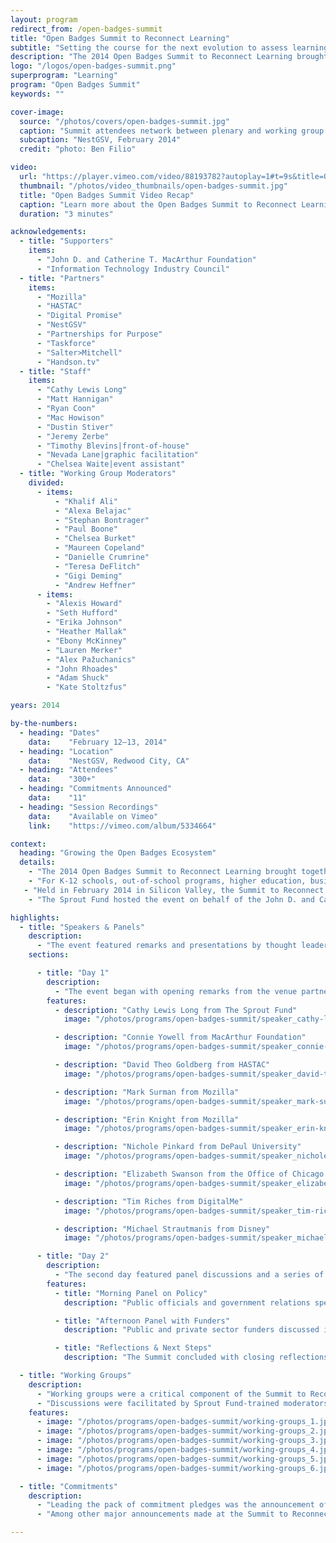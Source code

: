```yaml
---
layout: program
redirect_from: /open-badges-summit
title: "Open Badges Summit to Reconnect Learning"
subtitle: "Setting the course for the next evolution to assess learning and recognize skills and competencies at a Silicon Valley conference."
description: "The 2014 Open Badges Summit to Reconnect Learning brought together nearly 300 participants from around the world to work together on setting the course for the next evolution of Open Badges, a new approach to assessing learning and recognizing skills and competencies wherever they are learned: in school, on the job, in the community, or online."
logo: "/logos/open-badges-summit.png"
superprogram: "Learning"
program: "Open Badges Summit"
keywords: ""

cover-image:
  source: "/photos/covers/open-badges-summit.jpg"
  caption: "Summit attendees network between plenary and working group sessions"
  subcaption: "NestGSV, February 2014"
  credit: "photo: Ben Filio"

video:
  url: "https://player.vimeo.com/video/88193782?autoplay=1#t=9s&title=0&byline=0&portrait=0"
  thumbnail: "/photos/video_thumbnails/open-badges-summit.jpg"
  title: "Open Badges Summit Video Recap"
  caption: "Learn more about the Open Badges Summit to Reconnect Learning."
  duration: "3 minutes"

acknowledgements:
  - title: "Supporters"
    items:
      - "John D. and Catherine T. MacArthur Foundation"
      - "Information Technology Industry Council"
  - title: "Partners"
    items:
      - "Mozilla"
      - "HASTAC"
      - "Digital Promise"
      - "NestGSV"
      - "Partnerships for Purpose"
      - "Taskforce"
      - "Salter>Mitchell"
      - "Handson.tv"
  - title: "Staff"
    items:
      - "Cathy Lewis Long"
      - "Matt Hannigan"
      - "Ryan Coon"
      - "Mac Howison"
      - "Dustin Stiver"
      - "Jeremy Zerbe"
      - "Timothy Blevins|front-of-house"
      - "Nevada Lane|graphic facilitation"
      - "Chelsea Waite|event assistant"
  - title: "Working Group Moderators"
    divided:
      - items:
          - "Khalif Ali"
          - "Alexa Belajac"
          - "Stephan Bontrager"
          - "Paul Boone"
          - "Chelsea Burket"
          - "Maureen Copeland"
          - "Danielle Crumrine"
          - "Teresa DeFlitch"
          - "Gigi Deming"
          - "Andrew Heffner"
      - items:
        - "Alexis Howard"
        - "Seth Hufford"
        - "Erika Johnson"
        - "Heather Mallak"
        - "Ebony McKinney"
        - "Lauren Merker"
        - "Alex Pažuchanics"
        - "John Rhoades"
        - "Adam Shuck"
        - "Kate Stoltzfus"

years: 2014

by-the-numbers:
  - heading: "Dates"
    data:    "February 12–13, 2014"
  - heading: "Location"
    data:    "NestGSV, Redwood City, CA"
  - heading: "Attendees"
    data:    "300+"
  - heading: "Commitments Announced"
    data:    "11"
  - heading: "Session Recordings"
    data:    "Available on Vimeo"
    link:    "https://vimeo.com/album/5334664"

context:
  heading: "Growing the Open Badges Ecosystem"
  details:
    - "The 2014 Open Badges Summit to Reconnect Learning brought together nearly 300 participants from around the world to set the course for the next evolution of Open Badges, a new approach to assessing learning and recognizing skills and competencies wherever they are learned—in school, on the job, in the community, or online."
    - "For K-12 schools, out-of-school programs, higher education, businesses, and professional organizations, open digital badges are an increasingly popular way to verify and document skills and achievements that are not adequately measured by standardized tests and traditional resumes or diplomas. Open badges emerged through a series of pilot projects like Chicago Summer of Learning and research initiatives like HASTAC, and they have demonstrated the potential for disruptive innovation in the way we learn in today’s connected, digital world."
   - "Held in February 2014 in Silicon Valley, the Summit to Reconnect Learning was the first event to focus on moving Open Badges from the edges of innovation to the mainstream. Throughout the event, a wave of new business and education partners made public pledges committing to help accelerate the spread and scale of digital badges for learning."
    - "The Sprout Fund hosted the event on behalf of the John D. and Catherine T. MacArthur Foundation, a leader in the Open Badges movement."

highlights:
  - title: "Speakers & Panels"
    description:
      - "The event featured remarks and presentations by thought leaders and key stakeholders in the badges for learning movement, in addition to announcements from organizations and businesses making new commitments to contribute to the next evolution of badges for learning."
    sections:

      - title: "Day 1"
        description:
          - "The event began with opening remarks from the venue partners; Karen Cator, Executive Director of Digital Promise; and Kayvan Baroumand, founder of NestGSV. Throughout the morning and early afternoon, a series of speakers and panels explored a range of topics in the badge ecosystem."
        features:
          - description: "Cathy Lewis Long from The Sprout Fund"
            image: "/photos/programs/open-badges-summit/speaker_cathy-lewis-long.jpg"

          - description: "Connie Yowell from MacArthur Foundation"
            image: "/photos/programs/open-badges-summit/speaker_connie-yowell.jpg"

          - description: "David Theo Goldberg from HASTAC"
            image: "/photos/programs/open-badges-summit/speaker_david-theo-goldberg.jpg"

          - description: "Mark Surman from Mozilla"
            image: "/photos/programs/open-badges-summit/speaker_mark-surman.jpg"

          - description: "Erin Knight from Mozilla"
            image: "/photos/programs/open-badges-summit/speaker_erin-knight.jpg"

          - description: "Nichole Pinkard from DePaul University"
            image: "/photos/programs/open-badges-summit/speaker_nichole-pinkard.jpg"

          - description: "Elizabeth Swanson from the Office of Chicago Mayor Rahm Emanuel"
            image: "/photos/programs/open-badges-summit/speaker_elizabeth-swanson.jpg"

          - description: "Tim Riches from DigitalMe"
            image: "/photos/programs/open-badges-summit/speaker_tim-riches.jpg"

          - description: "Michael Strautmanis from Disney"
            image: "/photos/programs/open-badges-summit/speaker_michael-strautmanis.jpg"

      - title: "Day 2"
        description:
          - "The second day featured panel discussions and a series of announcements committing to the work of Open Badges. The event wrapped up with a final plenary session."
        features:
          - title: "Morning Panel on Policy"
            description: "Public officials and government relations specialists discussed badges for learning, featuring Thelma Melendez of the Office of Los Angeles Mayor Eric Garcetti, Jonathan Williams of Intel Corporation, and Geoff Lane of the Information Technology Industry Council."

          - title: "Afternoon Panel with Funders"
            description: "Public and private sector funders discussed investment in Open Badges, featuring Janice Earle of the National Science Foundation, Francesca Carpenter of Qatar Foundation International, Miguel Salinas of Adobe Foundation, and Jennifer Humke of the MacArthur Foundation."

          - title: "Reflections & Next Steps"
            description: "The Summit concluded with closing reflections from Connie Yowell of the MacArthur Foundation, Erin Knight of the Badge Alliance, Jerry Isdale of Spacegambit, Ed Meier of Big Thought, Nate Otto of Indiana University, and other attendees."

  - title: "Working Groups"
    description:
      - "Working groups were a critical component of the Summit to Reconnect Learning. Composed of a diverse array of participants, 21 groups were assembled to represent a variety of badge audiences, various levels of awareness and experience with badging, and different potential roles within the Open Badges ecosystem (including issuers, earners, endorsers, researchers, badge system designers, etc.)."
      - "Discussions were facilitated by Sprout Fund-trained moderators who led Working Groups through a process designed to help participants at all levels of the badge awareness spectrum discuss issues related to the conception and implementation of badge projects. One of the ultimate goals of the Working Group process was to enable participants to develop pledges that would commit their organizations to the shared effort to move the Open Badges movement forward."
    features:
      - image: "/photos/programs/open-badges-summit/working-groups_1.jpg"
      - image: "/photos/programs/open-badges-summit/working-groups_2.jpg"
      - image: "/photos/programs/open-badges-summit/working-groups_3.jpg"
      - image: "/photos/programs/open-badges-summit/working-groups_4.jpg"
      - image: "/photos/programs/open-badges-summit/working-groups_5.jpg"
      - image: "/photos/programs/open-badges-summit/working-groups_6.jpg"

  - title: "Commitments"
    description:
      - "Leading the pack of commitment pledges was the announcement of the formation of the Badge Alliance, a network of organizations and individuals building and enhancing an open badging ecosystem. This new entity will take lead responsibility for stewarding the Open Badges movement as it continues to evolve. It was announced that Erin Knight, Director of Learning at Mozilla, would lead the Badge Alliance."
      - "Among other major announcements made at the Summit to Reconnect Learning, several major global education companies including Pearson, Blackboard, edX, and workforce.io committed to integrating the Open Badges platform into their digital credentialing systems."

---
```

